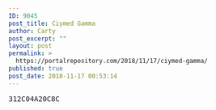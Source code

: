 ```yaml
---
ID: 9045
post_title: Ciymed Gamma
author: Carty
post_excerpt: ""
layout: post
permalink: >
  https://portalrepository.com/2018/11/17/ciymed-gamma/
published: true
post_date: 2018-11-17 00:53:14
---
```

<pre>312C04A20C8C</pre>